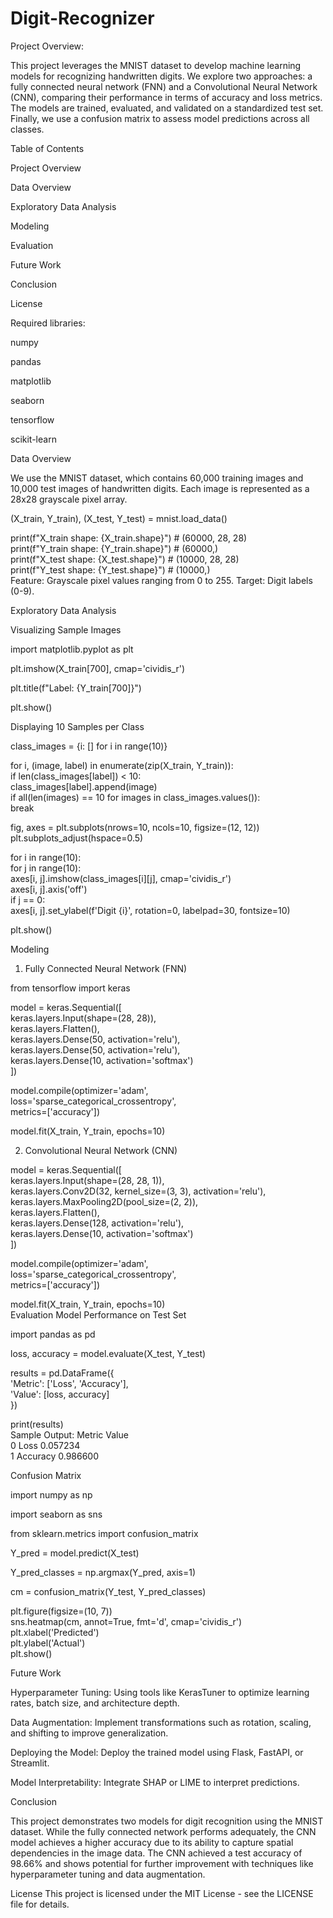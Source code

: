 # Digit-Recognizer
Project Overview:

 This project leverages the MNIST dataset to develop machine learning models for recognizing handwritten digits. We explore two approaches: a fully connected neural network (FNN) and a Convolutional Neural Network (CNN), comparing their performance in terms of accuracy and loss metrics. The models are trained, evaluated, and validated on a standardized test set. Finally, we use a confusion matrix to assess model predictions across all classes.
 
 Table of Contents
 
Project Overview

Data Overview

Exploratory Data Analysis

Modeling

Evaluation

Future Work

Conclusion

License

Required libraries:

numpy

pandas

matplotlib

seaborn

tensorflow

scikit-learn

Data Overview

We use the MNIST dataset, which contains 60,000 training images and 10,000 test images of handwritten digits. Each image is represented as a 28x28 grayscale pixel array.

(X_train, Y_train), (X_test, Y_test) = mnist.load_data()  

print(f"X_train shape: {X_train.shape}")  # (60000, 28, 28)  
print(f"Y_train shape: {Y_train.shape}")  # (60000,)  
print(f"X_test shape: {X_test.shape}")    # (10000, 28, 28)  
print(f"Y_test shape: {Y_test.shape}")    # (10000,)  
Feature: Grayscale pixel values ranging from 0 to 255.
Target: Digit labels (0-9).

Exploratory Data Analysis

Visualizing Sample Images

import matplotlib.pyplot as plt  

plt.imshow(X_train[700], cmap='cividis_r')  

plt.title(f"Label: {Y_train[700]}")  

plt.show()  

Displaying 10 Samples per Class

class_images = {i: [] for i in range(10)}  

for i, (image, label) in enumerate(zip(X_train, Y_train)):  
    if len(class_images[label]) < 10:  
        class_images[label].append(image)  
    if all(len(images) == 10 for images in class_images.values()):  
        break  

fig, axes = plt.subplots(nrows=10, ncols=10, figsize=(12, 12))  
plt.subplots_adjust(hspace=0.5)  

for i in range(10):  
    for j in range(10):  
        axes[i, j].imshow(class_images[i][j], cmap='cividis_r')  
        axes[i, j].axis('off')  
        if j == 0:  
            axes[i, j].set_ylabel(f'Digit {i}', rotation=0, labelpad=30, fontsize=10)  

plt.show()  

Modeling

1. Fully Connected Neural Network (FNN)
   
from tensorflow import keras  

model = keras.Sequential([  
    keras.layers.Input(shape=(28, 28)),  
    keras.layers.Flatten(),  
    keras.layers.Dense(50, activation='relu'),  
    keras.layers.Dense(50, activation='relu'),  
    keras.layers.Dense(10, activation='softmax')  
])  

model.compile(optimizer='adam',  
              loss='sparse_categorical_crossentropy',  
              metrics=['accuracy'])  

model.fit(X_train, Y_train, epochs=10)  

2. Convolutional Neural Network (CNN)
   
model = keras.Sequential([  
    keras.layers.Input(shape=(28, 28, 1)),  
    keras.layers.Conv2D(32, kernel_size=(3, 3), activation='relu'),  
    keras.layers.MaxPooling2D(pool_size=(2, 2)),  
    keras.layers.Flatten(),  
    keras.layers.Dense(128, activation='relu'),  
    keras.layers.Dense(10, activation='softmax')  
])  

model.compile(optimizer='adam',  
              loss='sparse_categorical_crossentropy',  
              metrics=['accuracy'])  

model.fit(X_train, Y_train, epochs=10)  
Evaluation
Model Performance on Test Set

import pandas as pd  

loss, accuracy = model.evaluate(X_test, Y_test)  

results = pd.DataFrame({  
    'Metric': ['Loss', 'Accuracy'],  
    'Value': [loss, accuracy]  
})  

print(results)  
Sample Output:
     Metric     Value  
0      Loss  0.057234  
1  Accuracy  0.986600  

Confusion Matrix

import numpy as np  

import seaborn as sns 

from sklearn.metrics import confusion_matrix  

Y_pred = model.predict(X_test)  

Y_pred_classes = np.argmax(Y_pred, axis=1)  

cm = confusion_matrix(Y_test, Y_pred_classes)  

plt.figure(figsize=(10, 7))  
sns.heatmap(cm, annot=True, fmt='d', cmap='cividis_r')  
plt.xlabel('Predicted')  
plt.ylabel('Actual')  
plt.show()  

Future Work

Hyperparameter Tuning: Using tools like KerasTuner to optimize learning rates, batch size, and architecture depth.

Data Augmentation: Implement transformations such as rotation, scaling, and shifting to improve generalization.

Deploying the Model: Deploy the trained model using Flask, FastAPI, or Streamlit.

Model Interpretability: Integrate SHAP or LIME to interpret predictions.

Conclusion

This project demonstrates two models for digit recognition using the MNIST dataset. While the fully connected network performs adequately, the CNN model achieves a higher accuracy due to its ability to capture spatial dependencies in the image data. The CNN achieved a test accuracy of 98.66% and shows potential for further improvement with techniques like hyperparameter tuning and data augmentation.

License
This project is licensed under the MIT License - see the LICENSE file for details.

